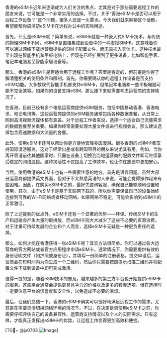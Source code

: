 香港的eSIM卡近年来逐渐成为人们关注的焦点，尤其是对于那些需要远程工作的朋友来说，它可能是一个非常实用的选择。不过，关于“香港eSIM卡是否可以用于远程工作设备？”这个问题，很多人还是一头雾水。今天我们就来聊聊这个话题，希望能帮你搞清楚eSIM卡在远程办公中的实际用途。

首先，什么是eSIM卡呢？简单来说，eSIM卡就是一种嵌入式SIM卡技术。与传统的物理SIM卡不同，eSIM卡是直接集成到设备中的一种虚拟SIM卡。这意味着你可以通过网络下载运营商提供的SIM卡配置文件，而无需插入实体卡。这种技术最早出现在智能手机和平板电脑上，但现在已经扩展到了更多设备，比如智能手表、笔记本电脑甚至智能家居设备等。

那么，香港的eSIM卡是否适合用于远程工作呢？答案是肯定的，但前提是你得了解清楚相关的使用条件和限制。首先，你需要确认你的远程工作设备是否支持eSIM功能。大多数现代智能手机都支持eSIM卡，但笔记本电脑和一些平板电脑可能不完全兼容。如果你的设备支持eSIM，那么接下来就需要考虑运营商的支持情况了。

在香港，目前已经有多个电信运营商提供eSIM服务，包括中国移动香港、香港电讯、和记电讯等。这些运营商提供的eSIM服务通常包括各种数据套餐，从日常上网到高清视频流媒体都有涵盖。对于远程工作者来说，选择一个适合自己流量需求的数据套餐至关重要。如果你经常需要处理大量文件或进行视频会议，那么建议选择包含高速数据和大流量的套餐。

此外，使用eSIM卡还可以帮助你更方便地管理多国漫游。很多香港的eSIM卡都支持国际漫游服务，这对于经常出差或有跨国项目的朋友来说尤其有用。例如，当你离开香港前往其他国家时，只需在设备上切换到当地运营商的配置文件即可继续享受稳定的网络连接。这种灵活性不仅提高了工作效率，也让你在旅途中更加安心。

当然，使用香港的eSIM卡也有一些需要注意的地方。首先是语言问题。虽然大部分运营商都提供英文界面，但对于不太熟悉英语的人来说，可能会觉得操作起来有些困难。因此，在购买eSIM卡之前，最好先咨询客服，确保自己能够顺利设置和使用。其次，由于eSIM卡是基于互联网下载的，所以你需要保证自己的设备始终连接到可靠的Wi-Fi网络或者移动网络。如果网络不稳定，可能会影响到eSIM卡的正常激活。

除了上述提到的优点外，eSIM卡还有一个显著的优势——环保。传统SIM卡的生产和运输会产生大量的碳排放，而eSIM卡则大大减少了这些不必要的资源浪费。对于注重可持续发展的企业和个人而言，选择eSIM卡无疑是一种更负责任的选择。

那么，如何才能在香港获得一张eSIM卡呢？其实方法很简单。你可以通过各大运营商的官方网站或者官方应用程序申请eSIM卡。通常情况下，你需要提供有效的身份证明文件（如护照或身份证），并填写一份简单的注册表格。提交申请后，运营商会在短时间内为你生成一个二维码，然后你只需要按照提示扫描二维码并将配置文件下载到设备中即可完成激活。

值得一提的是，随着eSIM技术的普及，越来越多的第三方平台也开始提供eSIM卡的服务。这些平台通常会提供更具竞争力的价格以及更多的套餐选项，但在选择时一定要注意平台的信誉度和安全性，以免造成不必要的麻烦。

最后，让我们总结一下。香港的eSIM卡确实可以很好地满足远程工作的需求，尤其是在需要灵活切换网络环境的情况下。不过，在决定是否使用eSIM卡之前，你需要仔细评估自己的设备兼容性、运营商支持情况以及个人的实际需求。只有这样，才能真正发挥出eSIM卡的优势，让远程工作变得更加高效和便捷。

[TG💪+ @jx0703 ![Image](https://github.com/user-attachments/assets/dbca1d08-cadb-493c-b0ec-ad6f7a83f270)]